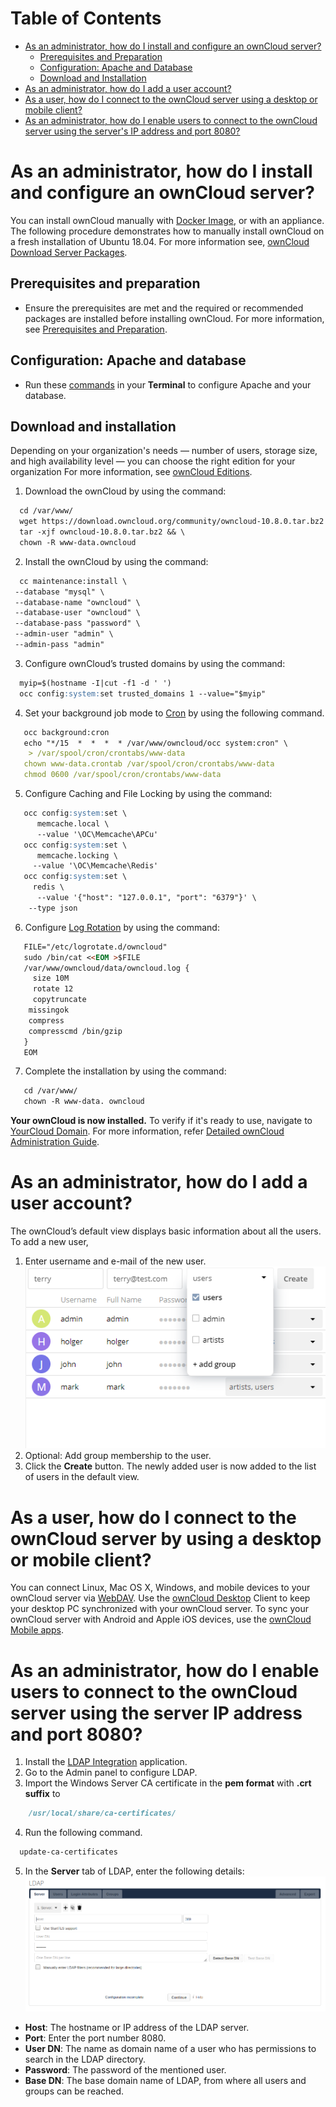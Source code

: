 
# Table of Contents
  - [As an administrator, how do I install and configure an ownCloud server?](#as-an-administrator-how-do-i-install-and-configure-an-owncloud-server)
     - [Prerequisites and Preparation](#prerequisites-and-preparation)
     - [Configuration: Apache and Database](#configuration-apache-and-database)
     - [Download and Installation](#download-and-installation)
  - [As an administrator, how do I add a user account?](#as-an-administrator-how-do-i-add-a-user-account)
  - [As a user, how do I connect to the ownCloud server using a desktop or mobile client?](#as-a-user-how-do-i-connect-to-the-owncloud-server-using-a-desktop-or-mobile-client)
  - [As an administrator, how do I enable users to connect to the ownCloud server using the server's IP address and port 8080?](#as-an-administrator-how-do-i-enable-users-to-connect-to-the-owncloud-server-using-the-servers-ip-address-and-port-8080)
     
# As an administrator, how do I install and configure an ownCloud server?
You can install ownCloud manually with [Docker Image](https://doc.owncloud.org/server/admin_manual/installation/docker/), or with an appliance. The following procedure demonstrates how to manually install ownCloud on a fresh installation of Ubuntu 18.04. For more information see, [ownCloud Download Server Packages](https://owncloud.com/download-server/).


## Prerequisites and preparation

- Ensure the prerequisites are met and the required or recommended packages are installed before installing ownCloud. For more information, see [Prerequisites and Preparation](https://doc.owncloud.com/server/10.8/admin_manual/installation/quick_guides/ubuntu_18_04.html).

## Configuration: Apache and database
 
 - Run these [commands](https://doc.owncloud.com/server/10.8/admin_manual/installation/quick_guides/ubuntu_18_04.html#configure-apache) in your **Terminal** to configure Apache and your database.
  
## Download and installation
Depending on your organization's needs — number of users, storage size, and high availability level — you can choose the right edition for your organization For more information, see [ownCloud Editions](https://owncloud.com/find-the-right-edition/).

  1. Download the ownCloud by using the command:
  ```markdown 
	cd /var/www/
	wget https://download.owncloud.org/community/owncloud-10.8.0.tar.bz2 && \
	tar -xjf owncloud-10.8.0.tar.bz2 && \
	chown -R www-data.owncloud
  ```
   2. Install the ownCloud by using the command:
   ```markdown 
     cc maintenance:install \
    --database "mysql" \
    --database-name "owncloud" \
    --database-user "owncloud" \
    --database-pass "password" \
    --admin-user "admin" \
    --admin-pass "admin"
  ```
  3. Configure ownCloud’s trusted domains by using the command:
  ```markdown
	myip=$(hostname -I|cut -f1 -d ' ')
	occ config:system:set trusted_domains 1 --value="$myip"
  ```
  4. Set your background job mode to [Cron](https://doc.owncloud.com/server/10.8/admin_manual/configuration/server/background_jobs_configuration.html) by using the following command.
 ```markdown
	occ background:cron
	echo "*/15  *  *  *  * /var/www/owncloud/occ system:cron" \
 	 > /var/spool/cron/crontabs/www-data
	chown www-data.crontab /var/spool/cron/crontabs/www-data
	chmod 0600 /var/spool/cron/crontabs/www-data
 ```
 5. Configure Caching and File Locking by using the command:
 ```markdown
	occ config:system:set \
	   memcache.local \
	   --value '\OC\Memcache\APCu'
	occ config:system:set \
	   memcache.locking \
 	  --value '\OC\Memcache\Redis'
	occ config:system:set \
 	  redis \
	   --value '{"host": "127.0.0.1", "port": "6379"}' \
  	 --type json
```
 6. Configure [Log Rotation](https://linux.die.net/man/8/logrotate) by using the command:
 ```markdown
	FILE="/etc/logrotate.d/owncloud"
	sudo /bin/cat <<EOM >$FILE
	/var/www/owncloud/data/owncloud.log {
	  size 10M
	  rotate 12
	  copytruncate
 	 missingok
 	 compress
 	 compresscmd /bin/gzip
	}
	EOM
```
 7. Complete the installation by using the command:
 ```markdown
	cd /var/www/
	chown -R www-data. owncloud
```
**Your ownCloud is now installed.** 
To verify if it's ready to use, navigate to [YourCloud Domain](http://your-owncloud-domain). 
For more information, refer [Detailed ownCloud Administration Guide](https://doc.owncloud.com/server/10.8/admin_manual/ownCloud_Admin_Manual.pdf).

# As an administrator, how do I add a user account? 
The ownCloud’s default view displays basic information about all the users. To add a new user, 
1. Enter username and e-mail of the new user.
   ![Image](users-page-new-user.png)
2. Optional: Add group membership to the user. 
3. Click the **Create** button.
   The newly added user is now added to the list of users in the default view.
  
# As a user, how do I connect to the ownCloud server by using a desktop or mobile client?
You can connect Linux, Mac OS X, Windows, and mobile devices to your ownCloud server via [WebDAV](https://en.wikipedia.org/wiki/WebDAV). Use the [ownCloud Desktop](https://owncloud.com/desktop-app/) Client to keep your desktop PC synchronized with your ownCloud server. To sync your ownCloud server with Android and Apple iOS devices, use the [ownCloud Mobile apps](https://owncloud.com/mobile-apps/). 

# As an administrator, how do I enable users to connect to the ownCloud server using the server IP address and port 8080?
1. Install the [LDAP Integration](https://marketplace.owncloud.com/apps/user_ldap) application. 
2. Go to the Admin panel to configure LDAP. 
3. Import the Windows Server CA certificate in the **pem format** with **.crt suffix** to 
```markdown
    /usr/local/share/ca-certificates/
```
4. Run the following command.
 ```markdown 
   update-ca-certificates
   ```
5. In the **Server** tab of LDAP, enter the following details:
   ![Image](server-tab.png)
- **Host**: The hostname or IP address of the LDAP server. 
- **Port**: Enter the port number 8080.
- **User DN**: The name as domain name of a user who has permissions to search in the LDAP directory. 
- **Password**: The password of the mentioned user. 
- **Base DN**: The base domain name of LDAP, from where all users and groups can be reached. 

